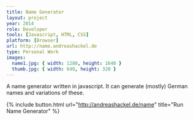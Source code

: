 ```yaml
---
title: Name Generator
layout: project
year: 2014
role: Developer
tools: [Javascript, HTML, CSS]
platform: [Browser]
url: http://name.andreashackel.de
type: Personal Work
images:
  name1.jpg: { width: 1280, height: 1640 }
  thumb.jpg: { width: 640, height: 320 }
---
```

A name generator written in javascript. It can generate (mostly) German names and variations of these.

{% include button.html url="http://andreashackel.de/name" title="Run Name Generator" %}
